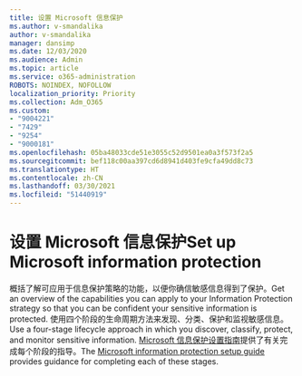 ```yaml
---
title: 设置 Microsoft 信息保护
ms.author: v-smandalika
author: v-smandalika
manager: dansimp
ms.date: 12/03/2020
ms.audience: Admin
ms.topic: article
ms.service: o365-administration
ROBOTS: NOINDEX, NOFOLLOW
localization_priority: Priority
ms.collection: Adm_O365
ms.custom:
- "9004221"
- "7429"
- "9254"
- "9000181"
ms.openlocfilehash: 05ba48033cde51e3055c52d9501ea0a3f573f2a5
ms.sourcegitcommit: bef118c00aa397cd6d8941d403fe9cfa49dd8c73
ms.translationtype: HT
ms.contentlocale: zh-CN
ms.lasthandoff: 03/30/2021
ms.locfileid: "51440919"
---
```

# <a name="set-up-microsoft-information-protection"></a><span data-ttu-id="44567-102">设置 Microsoft 信息保护</span><span class="sxs-lookup"><span data-stu-id="44567-102">Set up Microsoft information protection</span></span>

<span data-ttu-id="44567-103">概括了解可应用于信息保护策略的功能，以便你确信敏感信息得到了保护。</span><span class="sxs-lookup"><span data-stu-id="44567-103">Get an overview of the capabilities you can apply to your Information Protection strategy so that you can be confident your sensitive information is protected.</span></span> <span data-ttu-id="44567-104">使用四个阶段的生命周期方法来发现、分类、保护和监视敏感信息。</span><span class="sxs-lookup"><span data-stu-id="44567-104">Use a four-stage lifecycle approach in which you discover, classify, protect, and monitor sensitive information.</span></span> <span data-ttu-id="44567-105">[Microsoft 信息保护设置指南](https://go.microsoft.com/fwlink/?linkid=2146619)提供了有关完成每个阶段的指导。</span><span class="sxs-lookup"><span data-stu-id="44567-105">The [Microsoft information protection setup guide](https://go.microsoft.com/fwlink/?linkid=2146619) provides guidance for completing each of these stages.</span></span>
